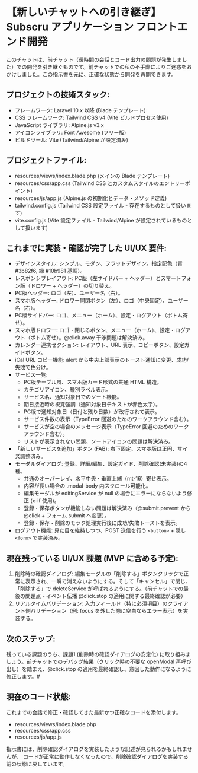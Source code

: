 # 【新しいチャットへの引き継ぎ】Subscru アプリケーション フロントエンド開発
このチャットは、前チャット（長時間の会話とコード出力の問題が発生しました）での開発を引き継ぐものです。前チャットでの私の不手際によりご迷惑をおかけしました。この指示書を元に、正確な状態から開発を再開できます。

## プロジェクトの技術スタック:

- フレームワーク: Laravel 10.x 以降 (Blade テンプレート)
- CSS フレームワーク: Tailwind CSS v4 (Vite ビルドプロセス使用)
- JavaScript ライブラリ: Alpine.js v3.x
- アイコンライブラリ: Font Awesome (フリー版)
- ビルドツール: Vite (Tailwind/Alpine が設定済み)

## プロジェクトファイル:

- resources/views/index.blade.php (メインの Blade テンプレート)
- resources/css/app.css (Tailwind CSS とカスタムスタイルのエントリーポイント)
- resources/js/app.js (Alpine.js の初期化とデータ・メソッド定義)
- tailwind.config.js (Tailwind CSS 設定ファイル - 存在するものとして扱います)
- vite.config.js (Vite 設定ファイル - Tailwind/Alpine が設定されているものとして扱います)

## これまでに実装・確認が完了した UI/UX 要件:

- デザインスタイル: シンプル、モダン、フラットデザイン。指定配色（青 #3b82f6, 緑 #10b981 基調）。
- レスポンシブレイアウト: PC版（左サイドバー + ヘッダー）とスマートフォン版（ドロワー + ヘッダー）の切り替え。
- PC版ヘッダー: ロゴ（左）、ユーザー名（右）。
- スマホ版ヘッダー: ドロワー開閉ボタン（左）、ロゴ（中央固定）、ユーザー名（右）。
- PC版サイドバー: ロゴ、メニュー（ホーム）、設定・ログアウト（ボトム寄せ）。
- スマホ版ドロワー: ロゴ・閉じるボタン、メニュー（ホーム）、設定・ログアウト（ボトム寄せ）。@click.away 干渉問題は解決済み。
- カレンダー連携セクション: レイアウト、URL 表示、コピーボタン、設定ガイドボタン。
- iCal URL コピー機能: alert から中央上部表示のトースト通知に変更、成功/失敗で色分け。
- サービス一覧:
  - PC版テーブル風、スマホ版カード形式の共通 HTML 構造。
  - カテゴリアイコン、種別ラベル表示。
  - サービス名、通知対象日でのソート機能。
  - 期日接近時の視覚強調（通知対象日テキストが赤色太字）。
  - PC版で通知対象日（日付と残り日数）が改行されて表示。
  - サービス件数の表示（TypeError 回避のためのワークアラウンド含む）。
  - サービスが空の場合のメッセージ表示（TypeError 回避のためのワークアラウンド含む）。
  - リストが表示されない問題、ソートアイコンの問題は解決済み。
- 「新しいサービスを追加」ボタン (FAB): 右下固定、スマホ版は正円、サイズ調整済み。
- モーダルダイアログ: 登録、詳細/編集、設定ガイド、削除確認(未実装)の4種。
  - 共通のオーバーレイ、水平中央・垂直上端（mt-16）寄せ表示。
  - 内容が長い場合の .modal-body 内スクロール可能化。
  - 編集モーダルが editingService が null の場合にエラーにならないよう修正 (x-if 使用)。
  - 登録・保存ボタンが機能しない問題は解決済み（@submit.prevent から @click + フォーム submit へ変更）。
  - 登録・保存・削除のモック処理実行後に成功/失敗トーストを表示。
- ログアウト機能: 見た目を維持しつつ、POST 送信を行う `<button>` + 隠し `<form>` で実装済み。

## 現在残っている UI/UX 課題 (MVP に含める予定):

1. 削除時の確認ダイアログ: 編集モーダルの「削除する」ボタンクリックで正常に表示され、一瞬で消えないようにする。そして「キャンセル」で閉じ、「削除する」で deleteService が呼ばれるようにする。（前チャットでの最後の問題点 - イベント伝播 @click.stop の適用に関する最終確認が必要）
2. リアルタイムバリデーション: 入力フィールド（特に必須項目）のクライアント側バリデーション（例: focus を外した際に空白ならエラー表示）を実装する。

## 次のステップ:

残っている課題のうち、課題1 (削除時の確認ダイアログの安定化) に取り組みましょう。前チャットでのデバッグ結果（クリック時の不要な openModal 再呼び出し）を踏まえ、@click.stop の適用を最終確認し、意図した動作になるように修正します。#

## 現在のコード状態:

これまでの会話で修正・確認してきた最新かつ正確なコードを添付します。 
- resources/views/index.blade.php
- resources/css/app.css
- resources/js/app.js

指示書には、削除確認ダイアログを実装したような記述が見られるかもしれませんが、
コードが正常に動作しなくなったので、削除確認ダイアログを実装する前の状態に戻しています。
